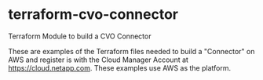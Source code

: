 # terraform-cvo-connector
Terraform Module to build a CVO Connector

These are examples of the Terraform files needed to build a "Connector" on AWS and register is with the Cloud Manager Account at https://cloud.netapp.com. These examples use AWS as the platform.
